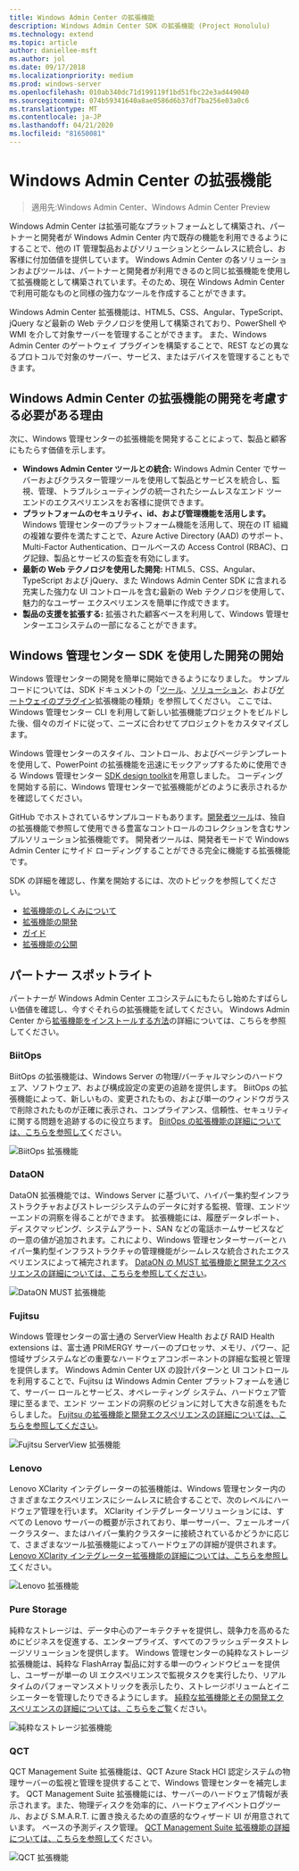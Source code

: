 ```yaml
---
title: Windows Admin Center の拡張機能
description: Windows Admin Center SDK の拡張機能 (Project Honolulu)
ms.technology: extend
ms.topic: article
author: daniellee-msft
ms.author: jol
ms.date: 09/17/2018
ms.localizationpriority: medium
ms.prod: windows-server
ms.openlocfilehash: 010ab340dc71d199119f1bd51fbc22e3ad449040
ms.sourcegitcommit: 074b59341640a8ae0586d6b37df7ba256e03a0c6
ms.translationtype: MT
ms.contentlocale: ja-JP
ms.lasthandoff: 04/21/2020
ms.locfileid: "81650081"
---
```

# <a name="extensions-for-windows-admin-center"></a>Windows Admin Center の拡張機能

>適用先:Windows Admin Center、Windows Admin Center Preview

Windows Admin Center は拡張可能なプラットフォームとして構築され、パートナーと開発者が Windows Admin Center 内で既存の機能を利用できるようにすることで、他の IT 管理製品およびソリューションとシームレスに統合し、お客様に付加価値を提供しています。 Windows Admin Center の各ソリューションおよびツールは、パートナーと開発者が利用できるのと同じ拡張機能を使用して拡張機能として構築されています。そのため、現在 Windows Admin Center で利用可能なものと同様の強力なツールを作成することができます。

Windows Admin Center 拡張機能は、HTML5、CSS、Angular、TypeScript、jQuery など最新の Web テクノロジを使用して構築されており、PowerShell や WMI を介して対象サーバーを管理することができます。 また、Windows Admin Center のゲートウェイ プラグインを構築することで、REST などの異なるプロトコルで対象のサーバー、サービス、またはデバイスを管理することもできます。

## <a name="why-you-should-consider-developing-an-extension-for-windows-admin-center"></a>Windows Admin Center の拡張機能の開発を考慮する必要がある理由

次に、Windows 管理センターの拡張機能を開発することによって、製品と顧客にもたらす価値を示します。

- **Windows Admin Center ツールとの統合:** Windows Admin Center でサーバーおよびクラスター管理ツールを使用して製品とサービスを統合し、監視、管理、トラブルシューティングの統一されたシームレスなエンド ツー エンドのエクスペリエンスをお客様に提供できます。
- **プラットフォームのセキュリティ、id、および管理機能を活用します。** Windows 管理センターのプラットフォーム機能を活用して、現在の IT 組織の複雑な要件を満たすことで、Azure Active Directory (AAD) のサポート、Multi-Factor Authentication、ロールベースの Access Control (RBAC)、ログ記録、製品とサービスの監査を有効にします。
- **最新の Web テクノロジを使用した開発:** HTML5、CSS、Angular、TypeScript および jQuery、また Windows Admin Center SDK に含まれる充実した強力な UI コントロールを含む最新の Web テクノロジを使用して、魅力的なユーザー エクスペリエンスを簡単に作成できます。
- **製品の支援を拡張する:** 拡張された顧客ベースを利用して、Windows 管理センターエコシステムの一部になることができます。

## <a name="start-developing-with-the-windows-admin-center-sdk"></a>Windows 管理センター SDK を使用した開発の開始

Windows 管理センターの開発を簡単に開始できるようになりました。  サンプルコードについては、SDK ドキュメントの「[ツール](develop-tool.md)、[ソリューション](develop-solution.md)、および[ゲートウェイのプラグイン](develop-gateway-plugin.md)拡張機能の種類」を参照してください。 ここでは、Windows 管理センター CLI を利用して新しい拡張機能プロジェクトをビルドした後、個々のガイドに従って、ニーズに合わせてプロジェクトをカスタマイズします。

Windows 管理センターのスタイル、コントロール、およびページテンプレートを使用して、PowerPoint の拡張機能を迅速にモックアップするために使用できる Windows 管理センター [SDK design toolkit](https://github.com/Microsoft/windows-admin-center-sdk/blob/master/WindowsAdminCenterDesignToolkit.zip)を用意しました。 コーディングを開始する前に、Windows 管理センターで拡張機能がどのように表示されるかを確認してください。

GitHub でホストされているサンプルコードもあります。[開発者ツール](https://aka.ms/wacsdk)は、独自の拡張機能で参照して使用できる豊富なコントロールのコレクションを含むサンプルソリューション拡張機能です。 開発者ツールは、開発者モードで Windows Admin Center にサイド ローディングすることができる完全に機能する拡張機能です。

SDK の詳細を確認し、作業を開始するには、次のトピックを参照してください。

- [拡張機能のしくみについて](understand-extensions.md)
- [拡張機能の開発](developing-extensions.md)
- [ガイド](guides.md)
- [拡張機能の公開](publish-extensions.md)

## <a name="partner-spotlight"></a>パートナー スポットライト

パートナーが Windows Admin Center エコシステムにもたらし始めたすばらしい価値を確認し、今すぐそれらの拡張機能を試してください。 Windows Admin Center から[拡張機能をインストールする方法](../configure/using-extensions.md)の詳細については、こちらを参照してください。

### <a name="biitops"></a>BiitOps
BiitOps の拡張機能は、Windows Server の物理/バーチャルマシンのハードウェア、ソフトウェア、および構成設定の変更の追跡を提供します。 BiitOps の拡張機能によって、新しいもの、変更されたもの、および単一のウィンドウガラスで削除されたものが正確に表示され、コンプライアンス、信頼性、セキュリティに関する問題を追跡するのに役立ちます。 [BiitOps の拡張機能の詳細については、こちらを参照して](case-studies/biitops.md)ください。

![BiitOps 拡張機能](../media/extensibility-overview/biitops-1.png)

### <a name="dataon"></a>DataON

DataON 拡張機能では、Windows Server に基づいて、ハイパー集約型インフラストラクチャおよびストレージシステムのデータに対する監視、管理、エンドツーエンドの洞察を得ることができます。 拡張機能には、履歴データレポート、ディスクマッピング、システムアラート、SAN などの電話ホームサービスなどの一意の値が追加されます。これにより、Windows 管理センターサーバーとハイパー集約型インフラストラクチャの管理機能がシームレスな統合されたエクスペリエンスによって補完されます。 [DataON の MUST 拡張機能と開発エクスペリエンスの詳細については、こちらを参照してください](case-studies/dataon.md)。

![DataON MUST 拡張機能](../media/extensibility-overview/dataon-must-extension.png)

### <a name="fujitsu"></a>Fujitsu

Windows 管理センターの富士通の ServerView Health および RAID Health extensions は、富士通 PRIMERGY サーバーのプロセッサ、メモリ、パワー、記憶域サブシステムなどの重要なハードウェアコンポーネントの詳細な監視と管理を提供します。 Windows Admin Center UX の設計パターンと UI コントロールを利用することで、Fujitsu は Windows Admin Center プラットフォームを通じて、サーバー ロールとサービス、オペレーティング システム、ハードウェア管理に至るまで、エンド ツー エンドの洞察のビジョンに対して大きな前進をもたらしました。 [Fujitsu の拡張機能と開発エクスペリエンスの詳細については、こちらを参照してください](case-studies/fujitsu.md)。

![Fujitsu ServerView 拡張機能](../media/extensibility-overview/fujitsu-serverview-extension.png)

### <a name="lenovo"></a>Lenovo

Lenovo XClarity インテグレーターの拡張機能は、Windows 管理センター内のさまざまなエクスペリエンスにシームレスに統合することで、次のレベルにハードウェア管理を行います。 XClarity インテグレーターソリューションには、すべての Lenovo サーバーの概要が示されており、単一サーバー、フェールオーバークラスター、またはハイパー集約クラスターに接続されているかどうかに応じて、さまざまなツール拡張機能によってハードウェアの詳細が提供されます。 [Lenovo XClarity インテグレーター拡張機能の詳細については、こちらを参照して](case-studies/lenovo.md)ください。

![Lenovo 拡張機能](../media/extensibility-overview/lenovo-extension.png)

### <a name="pure-storage"></a>Pure Storage

純粋なストレージは、データ中心のアーキテクチャを提供し、競争力を高めるためにビジネスを促進する、エンタープライズ、すべてのフラッシュデータストレージソリューションを提供します。 Windows 管理センターの純粋なストレージ拡張機能は、純粋な FlashArray 製品に対する単一のウィンドウビューを提供し、ユーザーが単一の UI エクスペリエンスで監視タスクを実行したり、リアルタイムのパフォーマンスメトリックを表示したり、ストレージボリュームとイニシエーターを管理したりできるようにします。 [純粋な拡張機能とその開発エクスペリエンスの詳細については、こちらをご覧](case-studies/purestorage.md)ください。

![純粋なストレージ拡張機能](../media/extensibility-overview/purestorage-extension.png)

### <a name="qct"></a>QCT

QCT Management Suite 拡張機能は、QCT Azure Stack HCI 認定システムの物理サーバーの監視と管理を提供することで、Windows 管理センターを補完します。 QCT Management Suite 拡張機能には、サーバーのハードウェア情報が表示されます。また、物理ディスクを効率的に、ハードウェアイベントログツール、および S.M.A.R.T. に置き換えるための直感的なウィザード UI が用意されています。 ベースの予測ディスク管理。 [QCT Management Suite 拡張機能の詳細については、こちらを参照して](case-studies/qct.md)ください。

![QCT 拡張機能](../media/extensibility-overview/qct-extension.png)